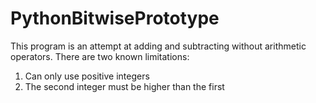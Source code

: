 # PythonBitwisePrototype
This program is an attempt at adding and subtracting without arithmetic operators.
There are two known limitations:
1. Can only use positive integers
2. The second integer must be higher than the first
